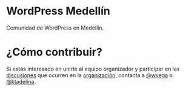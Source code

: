 # WordPress Medellín

Comunidad de WordPress en Medellín.

# ¿Cómo contribuir?

Si estás interesado en unirte al equipo organizador y participar en las [discusiones](https://help.github.com/articles/about-team-discussions/) que ocurren en la [organización](https://github.com/wpmedellin), contacta a [@wvega](https://github.com/wvega) o [@ktadelina](https://github.com/ktadelina/).
